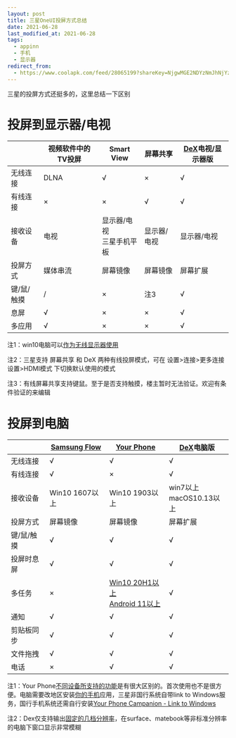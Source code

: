 ```yaml
---
layout: post
title: 三星OneUI投屏方式总结
date: 2021-06-28
last_modified_at: 2021-06-28
tags:
  - appinn
  - 手机
  - 显示器
redirect_from:
  - https://www.coolapk.com/feed/28065199?shareKey=NjgwMGE2NDYzNmJhNjYzYzg3ZmU~
---
```


三星的投屏方式还挺多的，这里总结一下区别

# 投屏到显示器/电视

| |视频软件中的TV投屏|Smart View|屏幕共享|[DeX](https://www.samsung.com/cn/apps/samsung-dex/)电视/显示器版|
| --- | --- | --- | --- | --- |
|无线连接|DLNA|√|×|√|
|有线连接|×|×|√|√|
|接收设备|电视|显示器/电视<br>三星手机平板|显示器/电视|显示器/电视|
|投屏方式|媒体串流|屏幕镜像|屏幕镜像|屏幕扩展|
|键/鼠/触摸|/|×|注3|√|
|息屏|√|×|×|√|
|多应用|√|×|×|√|

注1：win10电脑可以[作为无线显示器使用](https://support.microsoft.com/zh-cn/windows/%E5%B1%8F%E5%B9%95%E9%95%9C%E5%83%8F%E5%92%8C%E6%8A%95%E5%BD%B1%E5%88%B0%E7%94%B5%E8%84%91-5af9f371-c704-1c7f-8f0d-fa607551d09c)

注2：三星支持 屏幕共享 和 DeX 两种有线投屏模式，可在 设置>连接>更多连接设置>HDMI模式 下切换默认使用的模式

注3：有线屏幕共享支持键鼠。至于是否支持触摸，楼主暂时无法验证。欢迎有条件验证的来编辑

# 投屏到电脑

| |[Samsung Flow](https://www.samsung.com/global/galaxy/apps/samsung-flow/)|[Your Phone](https://support.microsoft.com/zh-cn/your-phone-app)|[DeX](https://www.samsung.com/cn/apps/samsung-dex/)电脑版|
| --- | --- | --- | --- |
|无线连接|√|√|√|
|有线连接|√|×|√|
|接收设备|Win10 1607以上|Win10 1903以上|win7以上<br>macOS10.13以上|
|投屏方式|屏幕镜像|屏幕镜像|屏幕扩展|
|键/鼠/触摸|√|√|√|
|投屏时息屏|√|√|√|
|多任务|×|[Win10 20H1以上<br>Android 11以上](https://support.microsoft.com/zh-cn/topic/07d3d029-236e-e71f-3561-d40d7491d435)|√|
|通知|√|√|√|
|剪贴板同步|√|√|√|
|文件拖拽|√|√|√|
|电话|×|√|√|


注1：Your Phone[不同设备所支持的功能](https://support.microsoft.com/zh-cn/topic/cb044172-87aa-9e41-d446-c4ac83ce8807)是有很大区别的。首次使用也不是很方便。电脑需要改地区安装[你的手机](https://www.microsoft.com/en-us/p/your-phone/9nmpj99vjbwv)应用，三星非国行系统自带link to Windows服务，国行手机系统还需自行安装[Your Phone Campanion - Link to Windows](https://play.google.com/store/apps/details?id=com.microsoft.appmanager)

注2：Dex仅支持输出[固定的几档分辨率](https://help.content.samsung.com/csweb/faq/searchFaq.do)，在surface、matebook等非标准分辨率的电脑下窗口显示非常模糊
